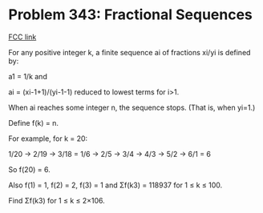 # Problem 343: Fractional Sequences

[FCC link](https://www.freecodecamp.org/learn/coding-interview-prep/project-euler/problem-343-fractional-sequences)

For any positive integer k, a finite sequence ai of fractions xi/yi is defined
by:

a1 = 1/k and

ai = (xi-1+1)/(yi-1-1) reduced to lowest terms for i>1.

When ai reaches some integer n, the sequence stops. (That is, when yi=1.)

Define f(k) = n.

For example, for k = 20:

1/20 → 2/19 → 3/18 = 1/6 → 2/5 → 3/4 → 4/3 → 5/2 → 6/1 = 6

So f(20) = 6.

Also f(1) = 1, f(2) = 2, f(3) = 1 and Σf(k3) = 118937 for 1 ≤ k ≤ 100.

Find Σf(k3) for 1 ≤ k ≤ 2×106.
